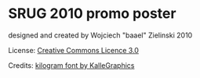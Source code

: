 SRUG 2010 promo poster
===================
designed and created by Wojciech "baael" Zielinski 2010

License:
[Creative Commons Licence 3.0](http://creativecommons.org/licenses/by-nc-sa/3.0)

Credits:
[kilogram font by KalleGraphics](http://www.behance.net/Gallery/Kilogram/414472)
